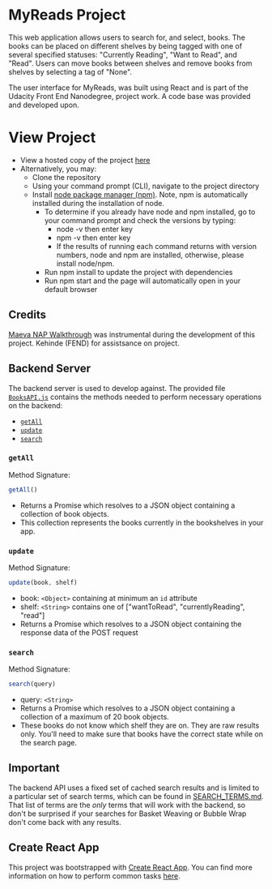# MyReads Project
This web application allows users to search for, and select, books. The books can be placed on different shelves by being tagged with one of several specified statuses: "Currently Reading", "Want to Read", and "Read". Users can move books between shelves and remove books from shelves by selecting a tag of "None".

The user interface for MyReads, was built using React and is part of the Udacity Front End Nanodegree, project work. A code base was provided and developed upon.

# View Project
* View a hosted copy of the project [here](https://brave-lovelace-89002e.netlify.com/)
* Alternatively, you may: 
  * Clone the repository
  * Using your command prompt (CLI), navigate to the project directory
  * Install [node package manager (npm)](https://nodejs.org/en/). Note, npm is automatically installed during the installation of node.
    * To determine if you already have node and npm installed, go to your command prompt and check the versions by typing:
      * node -v   then enter key
      * npm -v    then enter key
      * If the results of running each command returns with version numbers, node and npm are installed, otherwise, please install node/npm.
    * Run npm install to update the project with dependencies
    * Run npm start and the page will automatically open in your default browser

## Credits
[Maeva NAP Walkthrough](https://youtu.be/i6L2jLHV9j8) was instrumental during the development of this project.
Kehinde (FEND) for assistsance on project.

## Backend Server
The backend server is used to develop against. The provided file [`BooksAPI.js`](src/BooksAPI.js) contains the methods needed to perform necessary operations on the backend:

* [`getAll`](#getall)
* [`update`](#update)
* [`search`](#search)

### `getAll`

Method Signature:

```js
getAll()
```

* Returns a Promise which resolves to a JSON object containing a collection of book objects.
* This collection represents the books currently in the bookshelves in your app.

### `update`

Method Signature:

```js
update(book, shelf)
```

* book: `<Object>` containing at minimum an `id` attribute
* shelf: `<String>` contains one of ["wantToRead", "currentlyReading", "read"]  
* Returns a Promise which resolves to a JSON object containing the response data of the POST request

### `search`

Method Signature:

```js
search(query)
```

* query: `<String>`
* Returns a Promise which resolves to a JSON object containing a collection of a maximum of 20 book objects.
* These books do not know which shelf they are on. They are raw results only. You'll need to make sure that books have the correct state while on the search page.

## Important
The backend API uses a fixed set of cached search results and is limited to a particular set of search terms, which can be found in [SEARCH_TERMS.md](SEARCH_TERMS.md). That list of terms are the _only_ terms that will work with the backend, so don't be surprised if your searches for Basket Weaving or Bubble Wrap don't come back with any results.

## Create React App

This project was bootstrapped with [Create React App](https://github.com/facebookincubator/create-react-app). You can find more information on how to perform common tasks [here](https://github.com/facebookincubator/create-react-app/blob/master/packages/react-scripts/template/README.md).